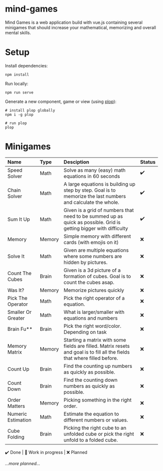 # mind-games
Mind Games is a web application build with vue.js containing several minigames that should increase your mathematical, memorizing and overall mental skills.

# Setup

Install dependencies:
```
npm install
```

Run locally:
```
npm run serve
```

Generate a new component, game or view (using [plop](https://plopjs.com/)):
```
# install plop globally
npm i -g plop

# run plop
plop
```

# Minigames

|Name|Type|Desciption|Status|
|:-|:-|:-|:-|
|Speed Solver|Math|Solve as many (easy) math equations in 60 seconds|✔️|
|Chain Solver|Math|A large equations is building up step by step. Goal is to memorize the last numbers and calculate the whole.|✔️|
|Sum It Up|Math|Given is a grid of numbers that need to be summed up as quick as possible. Grid is getting bigger with difficulty|✔️|
|Memory|Memory|Simple memory with different cards (with emojis on it)|❌|
|Solve It|Math|Given are multiple equations where some numbers are hidden by pictures.|❌|
|Count The Cubes|Brain|Given is a 3d picture of a formation of cubes. Goal is to count the cubes asap.|❌|
|Was It?|Memory|Memorize pictures quickly|❌|
|Pick The Operator|Math|Pick the right operator of a equation.|❌|
|Smaller Or Greater|Math|What is larger/smaller with equations and numbers|❌|
|Brain Fu**|Brain|Pick the right word/color. Depending on task|❌|
|Memory Matrix|Memory|Starting a matrix with some fields are filled. Matrix resets and goal is to fill all the fields that where filled before.|❌|
|Count Up|Brain|Find the counting up numbers as quickly as possible.|❌|
|Count Down|Brain|Find the counting down numbers as quickly as possible.|❌|
|Order Matters|Memory|Picking something in the right order.|❌|
|Numeric Estimation|Math|Estimate the equation to different numbers or values.|❌|
|Cube Folding|Brain|Picking the right cube to an unfolded cube or pick the right unfold to a folded cube.|❌|

✔️ Done | 🚧 Work in progress | ❌ Planned

*...more planned...*
